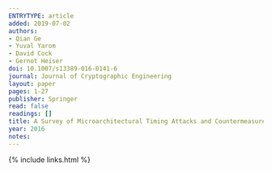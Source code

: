 ```yaml
---
ENTRYTYPE: article
added: 2019-07-02
authors:
- Qian Ge
- Yuval Yarom
- David Cock
- Gernot Heiser
doi: 10.1007/s13389-016-0141-6
journal: Journal of Cryptographic Engineering
layout: paper
pages: 1-27
publisher: Springer
read: false
readings: []
title: A Survey of Microarchitectural Timing Attacks and Countermeasures on Contemporary Hardware
year: 2016
notes:
---
```

{% include links.html %}
